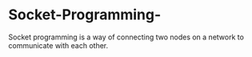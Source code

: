 # Socket-Programming-
Socket programming is a way of connecting two nodes on a network to communicate with each other. 
